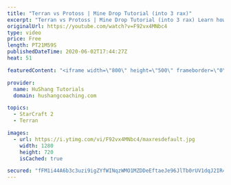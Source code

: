 ```yaml
---
title: "Terran vs Protoss | Mine Drop Tutorial (into 3 rax)"
excerpt: "Terran vs Protoss | Mine Drop Tutorial (into 3 rax) Learn how to start dominating Protoss players with one of the most standard builds in TvP. In this guide you'll learn how to begin with a mine drop to put on some pressure with the possibility of dealing game ending damage and then transition into a"
originalUrl: https://youtube.com/watch?v=F92vx4MNbc4
type: video
price: Free
length: PT21M59S
publishedDateTime: 2020-06-02T17:44:27Z
heat: 51

featuredContent: "<iframe width=\"800\" height=\"500\" frameborder=\"0\" src=\"https://www.youtube.com/embed/F92vx4MNbc4\" allow=\"accelerometer; autoplay; encrypted-media; gyroscope; picture-in-picture\" allowfullscreen></iframe>"

provider:
  name: HuShang Tutorials
  domain: hushangcoaching.com

topics:
  - StarCraft 2
  - Terran

images:
  - url: https://i.ytimg.com/vi/F92vx4MNbc4/maxresdefault.jpg
    width: 1280
    height: 720
    isCached: true

secured: "fFM1i44A6b3c3uzi9igZYfWINqzWMO1MZDDeEftaeJe96JlTb0rUV1dqJ2IR446OTaLWT7TKby6Gvrigm/vSoIt/J5SSPxosB3GIx9RNDxMJtCh10jWLvmGIVxGFTZFwg+Tzuhl5mbc9BAVhCXKfa1JO3c/iH9JQdf1F9pGoeUD/2pDKaIxizw9L3+dTKRmuXeSHnZmjVs9Fl6P/aw0fW2iyy1gFftjQ2z5s44WW2sAQQyQgVNiOlQWF04DwdblZEZrBkPqT9Dw1Jfk+Un3GmSc1d+7MuQoSa0xXKTbW5mVULQGhAxlIR4VyhZoEAQqiJDxdKvfBFru8bOfvKGxUaK8a3y08VFlo3YeJvkCWt3KJTUKlr5w+V7wJHHRiFXw+z/n4+xayeC2D5fr9IIy7N+rTi7RdpM8VKigJx3gVSnk=;nepGKB1fOY/p4sox3Dno3g=="
---
```


